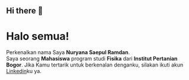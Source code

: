 ## Hi there 👋
# Halo semua!
Perkenalkan nama Saya **Nuryana Saepul Ramdan**. <br>
Saya seorang **Mahasiswa** program studi **Fisika** dari **Institut Pertanian Bogor**.
Jika Kamu tertarik untuk berkenalan denganku, silakan ikuti akun [Linkedin](https://www.linkedin.com/in/nuryanasaepulramdan/)ku ya.
<!--
**nsfis21/nsfis21** is a ✨ _special_ ✨ repository because its `README.md` (this file) appears on your GitHub profile.

Here are some ideas to get you started:

- 🔭 I’m currently working on ...
- 🌱 I’m currently learning ...
- 👯 I’m looking to collaborate on ...
- 🤔 I’m looking for help with ...
- 💬 Ask me about ...
- 📫 How to reach me: ...
- 😄 Pronouns: ...
- ⚡ Fun fact: ...
-->
